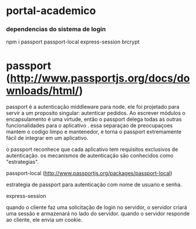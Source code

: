 # portal-academico

### dependencias do sistema de login

npm i passport passport-local express-session brcrypt

# passport (http://www.passportjs.org/docs/downloads/html/)

passport é a autenticação middleware para node. ele foi projetado para servir a um proposito singular: autenticar pedidos. Ao escrever módulos o encapsulamento é uma virtude, então o passport delega todas as outras funcionalidades para o aplicativo .
essa separaçao de preocupaçoes mantem o codigo limpo e mantenedor, e torna o passport extremamente fácil de integrar em um aplicativo.

o passport reconhece que cada aplicativo tem requisitos exclusivos de autenticação. os mecanismos de autenticação são conhecidos como "estrategias".


passport-local
(http://www.passportjs.org/packages/passport-local)

estrategia de passport para autenticação com nome de usuario e senha.

express-session

quando o cliente faz uma solicitação de login no servidor, o servidor criará uma sessão e armazenará no lado do servidor. quando o servidor responde ao cliente, ele envia um cookie.